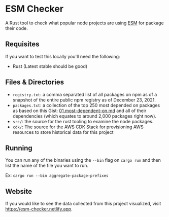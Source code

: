 # ESM Checker

A Rust tool to check what popular node projects are using [ESM](https://nodejs.org/api/esm.html) for package their code.

## Requisites

If you want to test this locally you'll need the following:

- Rust (Latest stable should be good)

## Files & Directories

- `registry.txt`: a comma separated list of all packages on npm as of a snapshot of the entire public npm registry as of December 23, 2021.
- `packages.txt`: a collection of the top 250 most depended on packages as based on this Gist: [01.most-dependent-on.md](https://gist.github.com/anvaka/8e8fa57c7ee1350e3491#file-01-most-dependent-upon-md) and all of their dependencies (which equates to around 2,000 packages right now).
- `src/`: the source for the rust tooling to examine the node packages.
- `cdk/`: The source for the AWS CDK Stack for provisioning AWS resources to store historical data for this project

## Running

You can run any of the binaries using the `--bin` flag on `cargo run` and then list the name of the file you want to run.

Ex: `cargo run --bin aggregate-package-prefixes`

## Website

If you would like to see the data collected from this project visualized, visit https://esm-checker.netlify.app.
